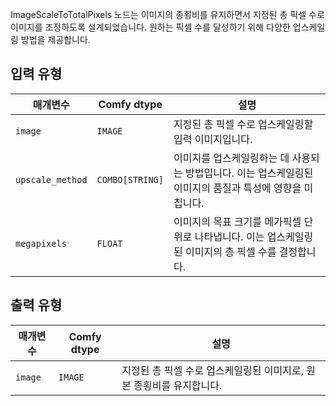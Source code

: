 
ImageScaleToTotalPixels 노드는 이미지의 종횡비를 유지하면서 지정된 총 픽셀 수로 이미지를 조정하도록 설계되었습니다. 원하는 픽셀 수를 달성하기 위해 다양한 업스케일링 방법을 제공합니다.

## 입력 유형

| 매개변수       | Comfy dtype | 설명                                                                |
|-----------------|-------------|----------------------------------------------------------------------------|
| `image`         | `IMAGE`     | 지정된 총 픽셀 수로 업스케일링할 입력 이미지입니다.    |
| `upscale_method`| `COMBO[STRING]` | 이미지를 업스케일링하는 데 사용되는 방법입니다. 이는 업스케일링된 이미지의 품질과 특성에 영향을 미칩니다. |
| `megapixels`    | `FLOAT`     | 이미지의 목표 크기를 메가픽셀 단위로 나타냅니다. 이는 업스케일링된 이미지의 총 픽셀 수를 결정합니다. |

## 출력 유형

| 매개변수 | Comfy dtype | 설명                                                           |
|-----------|-------------|-----------------------------------------------------------------------|
| `image`   | `IMAGE`     | 지정된 총 픽셀 수로 업스케일링된 이미지로, 원본 종횡비를 유지합니다. |